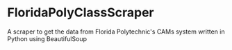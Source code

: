 # FloridaPolyClassScraper
A scraper to get the data from Florida Polytechnic's CAMs system written in Python using BeautifulSoup
